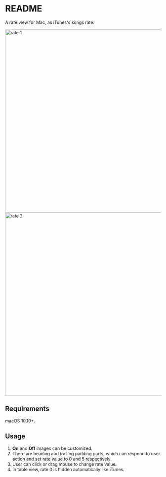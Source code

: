 # README

A rate view for Mac, as iTunes's songs rate.

<img width="592" alt="rate 1" src="https://user-images.githubusercontent.com/55504/42574150-89957970-8550-11e8-9f5d-2ea39ba6811d.png">

<img width="592" alt="rate 2" src="https://user-images.githubusercontent.com/55504/42574149-891e7c76-8550-11e8-9bb1-486dc9545c05.png">

## Requirements

macOS 10.10+.


## Usage

1. **On** and **Off** images can be customized.
2. There are heading and trailing padding parts, which can respond to user action and set rate value to 0 and 5 respectively.
3. User can click or drag mouse to change rate value.
4. In table view, rate 0 is hidden automatically like iTunes.